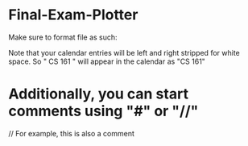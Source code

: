 # Final-Exam-Plotter

Make sure to format file as such:

Note that your calendar entries will be left and right stripped for white space. So "       CS 161        " will appear in the calendar as "CS 161"
# Additionally, you can start comments using "#" or "//"
// For example, this is also a comment